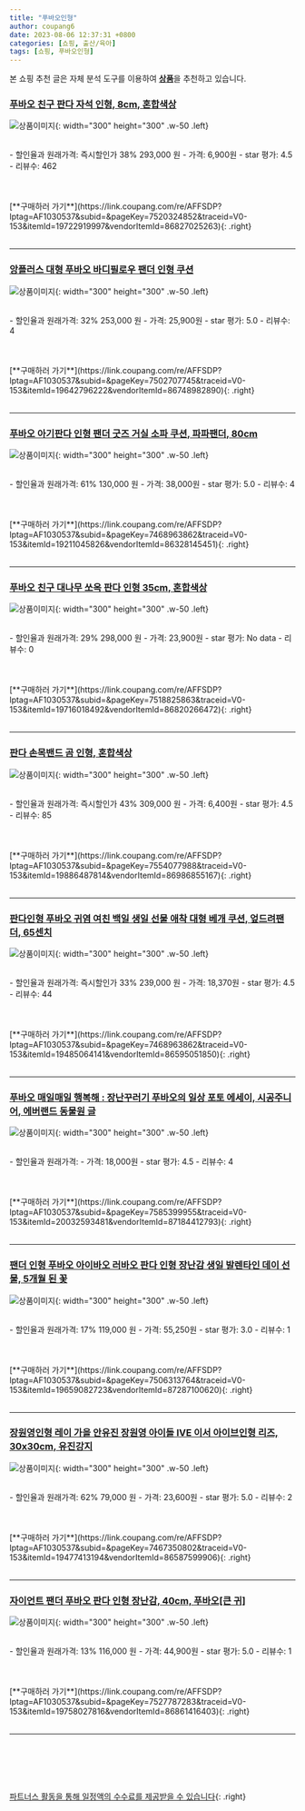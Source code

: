 ```yaml
---
title: "푸바오인형"
author: coupang6
date: 2023-08-06 12:37:31 +0800
categories: [쇼핑, 출산/육아]
tags: [쇼핑, 푸바오인형]
---
```


본 쇼핑 추천 글은 자체 분석 도구를 이용하여 [**상품**](https://link.coupang.com/a/bao1ui)을 추천하고 있습니다.

### [푸바오 친구 판다 자석 인형, 8cm, 혼합색상](https://link.coupang.com/re/AFFSDP?lptag=AF1030537&subid=&pageKey=7520324852&traceid=V0-153&itemId=19722919997&vendorItemId=86827025263)

![상품이미지](https://thumbnail6.coupangcdn.com/thumbnails/remote/230x230ex/image/retail/images/2023/08/09/10/9/f74c8c49-3101-4896-8953-8af0ea0b9e49.jpg){: width="300" height="300" .w-50 .left}


<br>
- 할인율과 원래가격: 즉시할인가 38%  293,000   원
- 가격: 6,900원
- star 평가: 4.5
- 리뷰수: 462
<br>
<br>
<br>
<br>
[**구매하러 가기**](https://link.coupang.com/re/AFFSDP?lptag=AF1030537&subid=&pageKey=7520324852&traceid=V0-153&itemId=19722919997&vendorItemId=86827025263){: .right}
<br>
<br>

---

### [앙플러스 대형 푸바오 바디필로우 팬더 인형 쿠션](https://link.coupang.com/re/AFFSDP?lptag=AF1030537&subid=&pageKey=7502707745&traceid=V0-153&itemId=19642796222&vendorItemId=86748982890)

![상품이미지](https://thumbnail6.coupangcdn.com/thumbnails/remote/230x230ex/image/vendor_inventory/9089/a6f44a1b778179b471d5b33c1b1c0815f5bc6e87e091a83a6efc4d85bc18.jpg){: width="300" height="300" .w-50 .left}


<br>
- 할인율과 원래가격: 32%  253,000   원
- 가격: 25,900원
- star 평가: 5.0
- 리뷰수: 4
<br>
<br>
<br>
<br>
[**구매하러 가기**](https://link.coupang.com/re/AFFSDP?lptag=AF1030537&subid=&pageKey=7502707745&traceid=V0-153&itemId=19642796222&vendorItemId=86748982890){: .right}
<br>
<br>

---

### [푸바오 아기판다 인형 팬더 굿즈 거실 소파 쿠션, 파파팬더, 80cm](https://link.coupang.com/re/AFFSDP?lptag=AF1030537&subid=&pageKey=7468963862&traceid=V0-153&itemId=19211045826&vendorItemId=86328145451)

![상품이미지](https://thumbnail8.coupangcdn.com/thumbnails/remote/230x230ex/image/vendor_inventory/78db/fafbf86494eee9da9445c775e8c8ac66aa51d201ffb53fbbe22d76729a53.png){: width="300" height="300" .w-50 .left}


<br>
- 할인율과 원래가격: 61%  130,000   원
- 가격: 38,000원
- star 평가: 5.0
- 리뷰수: 4
<br>
<br>
<br>
<br>
[**구매하러 가기**](https://link.coupang.com/re/AFFSDP?lptag=AF1030537&subid=&pageKey=7468963862&traceid=V0-153&itemId=19211045826&vendorItemId=86328145451){: .right}
<br>
<br>

---

### [푸바오 친구 대나무 쏘옥 판다 인형 35cm, 혼합색상](https://link.coupang.com/re/AFFSDP?lptag=AF1030537&subid=&pageKey=7518825863&traceid=V0-153&itemId=19716018492&vendorItemId=86820266472)

![상품이미지](https://thumbnail8.coupangcdn.com/thumbnails/remote/230x230ex/image/retail/images/2023/08/08/17/8/9c7bb22c-33b7-458e-8ba2-20dced0aeb93.jpg){: width="300" height="300" .w-50 .left}


<br>
- 할인율과 원래가격: 29%  298,000   원
- 가격: 23,900원
- star 평가: No data
- 리뷰수: 0
<br>
<br>
<br>
<br>
[**구매하러 가기**](https://link.coupang.com/re/AFFSDP?lptag=AF1030537&subid=&pageKey=7518825863&traceid=V0-153&itemId=19716018492&vendorItemId=86820266472){: .right}
<br>
<br>

---

### [판다 손목밴드 곰 인형, 혼합색상](https://link.coupang.com/re/AFFSDP?lptag=AF1030537&subid=&pageKey=7554077988&traceid=V0-153&itemId=19886487814&vendorItemId=86986855167)

![상품이미지](https://thumbnail6.coupangcdn.com/thumbnails/remote/230x230ex/image/retail/images/2023/08/25/16/1/9d4ba3fb-47a5-4501-a379-fd2c8d373dc8.jpg){: width="300" height="300" .w-50 .left}


<br>
- 할인율과 원래가격: 즉시할인가 43%  309,000   원
- 가격: 6,400원
- star 평가: 4.5
- 리뷰수: 85
<br>
<br>
<br>
<br>
[**구매하러 가기**](https://link.coupang.com/re/AFFSDP?lptag=AF1030537&subid=&pageKey=7554077988&traceid=V0-153&itemId=19886487814&vendorItemId=86986855167){: .right}
<br>
<br>

---

### [판다인형 푸바오 귀염 여친 백일 생일 선물 애착 대형 베개 쿠션, 엎드려팬더, 65센치](https://link.coupang.com/re/AFFSDP?lptag=AF1030537&subid=&pageKey=7468963862&traceid=V0-153&itemId=19485064141&vendorItemId=86595051850)

![상품이미지](https://thumbnail6.coupangcdn.com/thumbnails/remote/230x230ex/image/vendor_inventory/503a/8a911058aec00f8ed88338905e11fe34e6317dfb8a7829c13e8e193e3ae4.png){: width="300" height="300" .w-50 .left}


<br>
- 할인율과 원래가격: 즉시할인가 33%  239,000   원
- 가격: 18,370원
- star 평가: 4.5
- 리뷰수: 44
<br>
<br>
<br>
<br>
[**구매하러 가기**](https://link.coupang.com/re/AFFSDP?lptag=AF1030537&subid=&pageKey=7468963862&traceid=V0-153&itemId=19485064141&vendorItemId=86595051850){: .right}
<br>
<br>

---

### [푸바오 매일매일 행복해 : 장난꾸러기 푸바오의 일상 포토 에세이, 시공주니어, 에버랜드 동물원 글](https://link.coupang.com/re/AFFSDP?lptag=AF1030537&subid=&pageKey=7585399955&traceid=V0-153&itemId=20032593481&vendorItemId=87184412793)

![상품이미지](https://thumbnail10.coupangcdn.com/thumbnails/remote/230x230ex/image/retail/images/2023/09/14/11/0/13df13a0-deeb-4f87-8c70-9acbaca5a8e0.jpg){: width="300" height="300" .w-50 .left}


<br>
- 할인율과 원래가격: 
- 가격: 18,000원
- star 평가: 4.5
- 리뷰수: 4
<br>
<br>
<br>
<br>
[**구매하러 가기**](https://link.coupang.com/re/AFFSDP?lptag=AF1030537&subid=&pageKey=7585399955&traceid=V0-153&itemId=20032593481&vendorItemId=87184412793){: .right}
<br>
<br>

---

### [팬더 인형 푸바오 아이바오 러바오 판다 인형 장난감 생일 발렌타인 데이 선물, 5개월 된 꽃](https://link.coupang.com/re/AFFSDP?lptag=AF1030537&subid=&pageKey=7506313764&traceid=V0-153&itemId=19659082723&vendorItemId=87287100620)

![상품이미지](https://thumbnail6.coupangcdn.com/thumbnails/remote/230x230ex/image/vendor_inventory/cf4d/a3838f30d40ffecad535e6648821f075bc51aecba828c3a7e20b674e6f1b.jpg){: width="300" height="300" .w-50 .left}


<br>
- 할인율과 원래가격: 17%  119,000   원
- 가격: 55,250원
- star 평가: 3.0
- 리뷰수: 1
<br>
<br>
<br>
<br>
[**구매하러 가기**](https://link.coupang.com/re/AFFSDP?lptag=AF1030537&subid=&pageKey=7506313764&traceid=V0-153&itemId=19659082723&vendorItemId=87287100620){: .right}
<br>
<br>

---

### [장원영인형 레이 가을 안유진 장원영 아이돌 IVE 이서 아이브인형 리즈, 30x30cm, 유진강지](https://link.coupang.com/re/AFFSDP?lptag=AF1030537&subid=&pageKey=7467350802&traceid=V0-153&itemId=19477413194&vendorItemId=86587599906)

![상품이미지](https://thumbnail8.coupangcdn.com/thumbnails/remote/230x230ex/image/vendor_inventory/295e/b64b136b9ffbc02160988e8edbe644a05c722ae43689172dcf71bdb24241.png){: width="300" height="300" .w-50 .left}


<br>
- 할인율과 원래가격: 62%  79,000   원
- 가격: 23,600원
- star 평가: 5.0
- 리뷰수: 2
<br>
<br>
<br>
<br>
[**구매하러 가기**](https://link.coupang.com/re/AFFSDP?lptag=AF1030537&subid=&pageKey=7467350802&traceid=V0-153&itemId=19477413194&vendorItemId=86587599906){: .right}
<br>
<br>

---

### [자이언트 팬더 푸바오 판다 인형 장난감, 40cm, 푸바오[큰 귀]](https://link.coupang.com/re/AFFSDP?lptag=AF1030537&subid=&pageKey=7527787283&traceid=V0-153&itemId=19758027816&vendorItemId=86861416403)

![상품이미지](https://thumbnail8.coupangcdn.com/thumbnails/remote/230x230ex/image/vendor_inventory/750d/e3fe3250e9adc408d43b07108d7cc2f906825ef061d646a6ce1f1026de91.png){: width="300" height="300" .w-50 .left}


<br>
- 할인율과 원래가격: 13%  116,000   원
- 가격: 44,900원
- star 평가: 5.0
- 리뷰수: 1
<br>
<br>
<br>
<br>
[**구매하러 가기**](https://link.coupang.com/re/AFFSDP?lptag=AF1030537&subid=&pageKey=7527787283&traceid=V0-153&itemId=19758027816&vendorItemId=86861416403){: .right}
<br>
<br>

---
<br><br><br><br><br> [파트너스 활동을 통해 일정액의 수수료를 제공받을 수 있습니다](https://link.coupang.com/a/bao1ui){: .right}